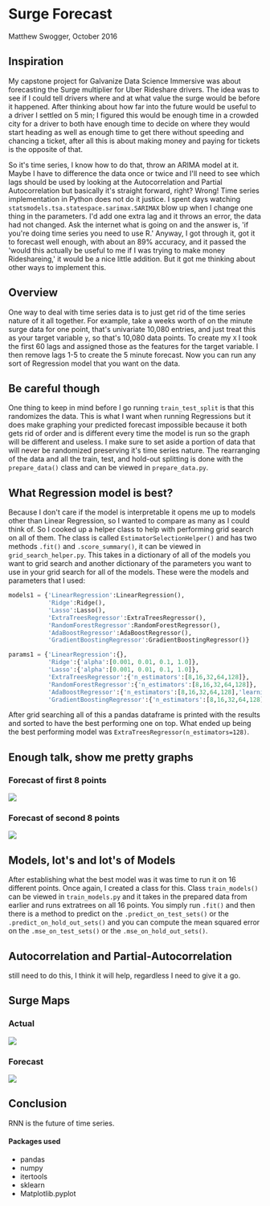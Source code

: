 # Surge Forecast

Matthew Swogger, October 2016

## Inspiration

My capstone project for Galvanize Data Science Immersive was about forecasting
the Surge multiplier for Uber Rideshare drivers. The idea was to see if I could
tell drivers where and at what value the surge would be before it happened.
After thinking about how far into the future would be useful to a driver I
settled on 5 min; I figured this would be enough time in a crowded city for a
driver to both have enough time to decide on where they would start heading as
well as enough time to get there without speeding and chancing a ticket, after
all this is about making money and paying for tickets is the opposite of that.

So it's time series, I know how to do that, throw an ARIMA model at it. Maybe
I have to difference the data once or twice and I'll need to see which lags
should be used by looking at the Autocorrelation and Partial Autocorrelation
but basically it's straight forward, right? Wrong! Time series implementation in
Python does not do it justice. I spent days watching
`statsmodels.tsa.statespace.sarimax.SARIMAX` blow up when I change one thing
in the parameters. I'd add one extra lag and it throws an error, the data
had not changed. Ask the internet what is going on and the answer is, 'if you're
doing time series you need to use R.' Anyway, I got through it, got it to
forecast well enough, with about an 89% accuracy, and it passed the 'would this
actually be useful to me if I was trying to make money Rideshareing,' it would
be a nice little addition. But it got me thinking about other ways to implement
this.

## Overview

One way to deal with time series data is to just get rid of the time series
nature of it all together. For example, take a weeks worth of on the minute
surge data for one point, that's univariate 10,080 entries, and just treat this
as your target variable `y`, so that's 10,080 data points. To create my `X` I
took the first 60 lags and assigned those as the features for the target
variable. I then remove lags 1-5 to create the 5 minute forecast. Now you can
run any sort of Regression model that you want on the data.

## Be careful though

One thing to keep in mind before I go running `train_test_split` is that this
randomizes the data. This is what I want when running Regressions but it does
make graphing your predicted forecast impossible because it both gets rid of
order and is different every time the model is run so the graph will be different
and useless. I make sure to set aside a portion of data that will never be
randomized preserving it's time series nature. The rearranging of the data and
all the train, test, and hold-out splitting is done with the `prepare_data()`
class and can be viewed in `prepare_data.py`.

## What Regression model is best?

Because I don't care if the model is interpretable it opens me up to models
other than Linear Regression, so I wanted to compare as many as I could think of.
So I cooked up a helper class to help with performing grid search on all of
them. The class is called `EstimatorSelectionHelper()` and has two methods
`.fit()` and `.score_summary()`, it can be viewed in `grid_search_helper.py`.
This takes in a dictionary of all of the models you want to grid search and
another dictionary of the parameters you want to use in your grid search for all
of the models. These were the models and parameters that I used:

```python
models1 = {'LinearRegression':LinearRegression(),
           'Ridge':Ridge(),
           'Lasso':Lasso(),
           'ExtraTreesRegressor':ExtraTreesRegressor(),
           'RandomForestRegressor':RandomForestRegressor(),
           'AdaBoostRegressor':AdaBoostRegressor(),
           'GradientBoostingRegressor':GradientBoostingRegressor()}

params1 = {'LinearRegression':{},
           'Ridge':{'alpha':[0.001, 0.01, 0.1, 1.0]},
           'Lasso':{'alpha':[0.001, 0.01, 0.1, 1.0]},
           'ExtraTreesRegressor':{'n_estimators':[8,16,32,64,128]},
           'RandomForestRegressor':{'n_estimators':[8,16,32,64,128]},
           'AdaBoostRegressor':{'n_estimators':[8,16,32,64,128],'learning_rate':[0.6,0.8,1.0]},
           'GradientBoostingRegressor':{'n_estimators':[8,16,32,64,128],'learning_rate':[0.6,0.8,1.0]}}
```
After grid searching all of this a pandas dataframe is printed with the results
and sorted to have the best performing one on top. What ended up being the best
performing model was `ExtraTreesRegressor(n_estimators=128)`.

## Enough talk, show me pretty graphs

### Forecast of first 8 points

![](forecast_1.png)

### Forecast of second 8 points

![](forecast_2.png)

## Models, lot's and lot's of Models

After establishing what the best model was it was time to run it on 16 different
points. Once again, I created a class for this. Class `train_models()` can be
viewed in `train_models.py` and it takes in the prepared data from earlier and
runs extratrees on all 16 points. You simply run `.fit()` and then there is a
method to predict on the `.predict_on_test_sets()` or the
`.predict_on_hold_out_sets()` and you can compute the mean squared error  on the
`.mse_on_test_sets()` or the `.mse_on_hold_out_sets()`.


## Autocorrelation and Partial-Autocorrelation

still need to do this, I think it will help, regardless I need to give it a go.

## Surge Maps

### Actual

![](actual.png)

### Forecast

![](forecast.png)

## Conclusion

RNN is the future of time series.

#### Packages used


* pandas
* numpy
* itertools
* sklearn
* Matplotlib.pyplot
